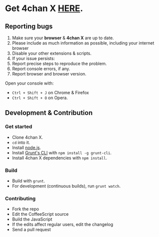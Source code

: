 # Get 4chan X [HERE](http://seaweedchan.github.com/4chan-x/).

## Reporting bugs

1. Make sure your **browser** & **4chan X** are up to date.
2. Please include as much information as possible, including your internet browser
3. Disable your other extensions & scripts.
4. If your issue persists:
  1. Report precise steps to reproduce the problem.
  2. Report console errors, if any.
  3. Report browser and browser version.

Open your console with:
- `Ctrl + Shift + J` on Chrome & Firefox
- `Ctrl + Shift + O` on Opera.

## Development & Contribution

### Get started

- Clone 4chan X.
- `cd` into it.
- Install [node.js](http://nodejs.org/).
- Install [Grunt's CLI](http://gruntjs.com/) with `npm install -g grunt-cli`.
- Install 4chan X dependencies with `npm install`.

### Build

- Build with `grunt`.
- For development (continuous builds), run `grunt watch`.

### Contributing

- Fork the repo
- Edit the CoffeeScript source
- Build the JavaScript
- If the edits affect regular users, edit the changelog
- Send a pull request
